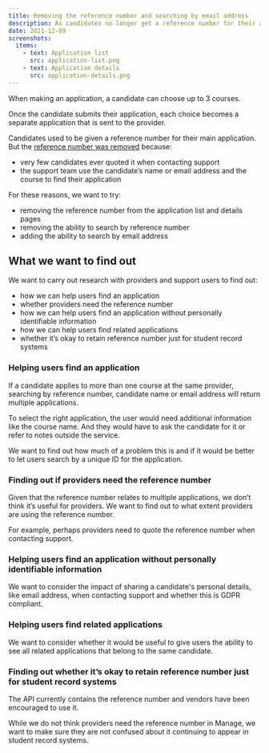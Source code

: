 ```yaml
---
title: Removing the reference number and searching by email address
description: As candidates no longer get a reference number for their application, we have removed it. Users can now search by email address instead.
date: 2021-12-09
screenshots:
  items:
    - text: Application list
      src: application-list.png
    - text: Application details
      src: application-details.png
---
```


When making an application, a candidate can choose up to 3 courses.

Once the candidate submits their application, each choice becomes a separate application that is sent to the provider.

Candidates used to be given a reference number for their main application. But the [reference number was removed](/apply-for-teacher-training/dashboard-changes/) because:

- very few candidates ever quoted it when contacting support
- the support team use the candidate’s name or email address and the course to find their application

For these reasons, we want to try:

- removing the reference number from the application list and details pages
- removing the ability to search by reference number
- adding the ability to search by email address

## What we want to find out

We want to carry out research with providers and support users to find out:

- how we can help users find an application
- whether providers need the reference number
- how we can help users find an application without personally identifiable information
- how we can help users find related applications
- whether it’s okay to retain reference number just for student record systems

### Helping users find an application

If a candidate applies to more than one course at the same provider, searching by reference number, candidate name or email address will return multiple applications.

To select the right application, the user would need additional information like the course name. And they would have to ask the candidate for it or refer to notes outside the service.

We want to find out how much of a problem this is and if it would be better to let users search by a unique ID for the application.

### Finding out if providers need the reference number

Given that the reference number relates to multiple applications, we don’t think it’s useful for providers. We want to find out to what extent providers are using the reference number.

For example, perhaps providers need to quote the reference number when contacting support.

### Helping users find an application without personally identifiable information

We want to consider the impact of sharing a candidate's personal details, like email address, when contacting support and whether this is GDPR compliant.

### Helping users find related applications

We want to consider whether it would be useful to give users the ability to see all related applications that belong to the same candidate.

### Finding out whether it’s okay to retain reference number just for student record systems

The API currently contains the reference number and vendors have been encouraged to use it.

While we do not think providers need the reference number in Manage, we want to make sure they are not confused about it continuing to appear in student record systems.
